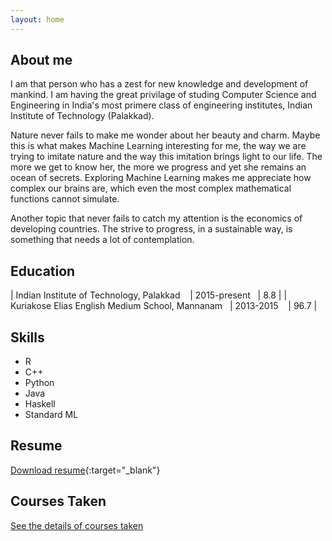```yaml
---
layout: home
---
```

## About me
I am that person who has a zest for new knowledge and development of mankind. I am having the great privilage of studing Computer Science and Engineering in India's most primere class of engineering institutes, Indian Institute of Technology (Palakkad).  

Nature never fails to make me wonder about her beauty and charm. Maybe this is what makes Machine Learning interesting for me, the way we are trying to imitate nature and the way this imitation brings light to our life. The more we get to know her, the more we progress and yet she remains an ocean of secrets. Exploring Machine Learning makes me appreciate how complex our brains are, which even the most complex mathematical functions cannot simulate.  
  
Another topic that never fails to catch my attention is the economics of developing countries. The strive to progress, in a sustainable way, is something that needs a lot of contemplation. 

  

## Education  

| Indian Institute of Technology, Palakkad &nbsp;&nbsp;  | 2015-present &nbsp;&nbsp;| 8.8  |
| Kuriakose Elias English Medium School, Mannanam&nbsp;&nbsp; | 2013-2015 &nbsp;&nbsp;   | 96.7 |
  
  

## Skills
- R
- C++
- Python
- Java
- Haskell
- Standard ML

## Resume
[Download resume](/resources/Resume.pdf){:target="_blank"}

## Courses Taken
[See the details of courses taken](/courses.html)


